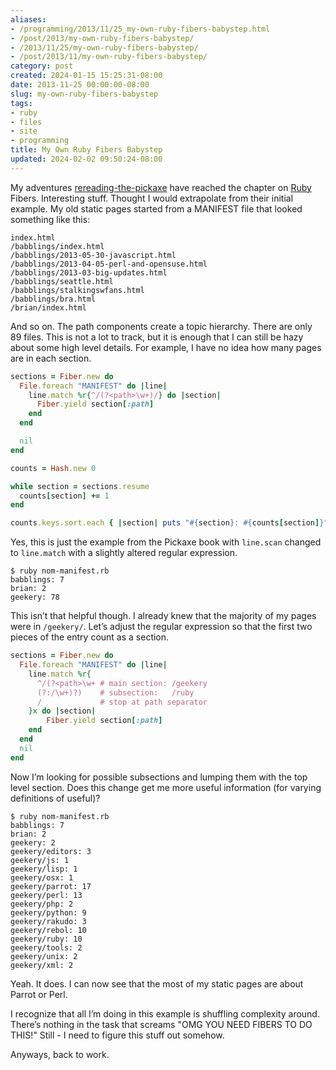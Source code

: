 ```yaml
---
aliases:
- /programming/2013/11/25_my-own-ruby-fibers-babystep.html
- /post/2013/my-own-ruby-fibers-babystep/
- /2013/11/25/my-own-ruby-fibers-babystep/
- /post/2013/11/my-own-ruby-fibers-babystep/
category: post
created: 2024-01-15 15:25:31-08:00
date: 2013-11-25 00:00:00-08:00
slug: my-own-ruby-fibers-babystep
tags:
- ruby
- files
- site
- programming
title: My Own Ruby Fibers Babystep
updated: 2024-02-02 09:50:24-08:00
---
```


My adventures [rereading-the-pickaxe](rereading-the-pickaxe.md) have reached the chapter on [Ruby](../../../card/Ruby.md) Fibers. Interesting stuff. Thought I would extrapolate from their initial example. My old static pages started from a MANIFEST file that looked something like this:

````
index.html
/babblings/index.html
/babblings/2013-05-30-javascript.html
/babblings/2013-04-05-perl-and-opensuse.html
/babblings/2013-03-big-updates.html
/babblings/seattle.html
/babblings/stalkingswfans.html
/babblings/bra.html
/brian/index.html
````

And so on. The path components create a topic hierarchy. There are only 89 files. This is not a lot to track, but it is enough that I can still be hazy about some high level details. For example, I have no idea how many pages are in each section.

````ruby
sections = Fiber.new do
  File.foreach "MANIFEST" do |line|
    line.match %r{^/(?<path>\w+)/} do |section|
      Fiber.yield section[:path]
    end
  end

  nil
end

counts = Hash.new 0

while section = sections.resume
  counts[section] += 1
end

counts.keys.sort.each { |section| puts "#{section}: #{counts[section]}" }
````

Yes, this is just the example from the Pickaxe book with `line.scan` changed to `line.match` with a slightly altered regular expression.

````
$ ruby nom-manifest.rb
babblings: 7
brian: 2
geekery: 78
````

This isn’t that helpful though. I already knew that the majority of my pages were in `/geekery/`. Let’s adjust the regular expression so that the first two pieces of the entry count as a section.

````ruby
sections = Fiber.new do
  File.foreach "MANIFEST" do |line|
    line.match %r{
      ^/(?<path>\w+ # main section: /geekery
      (?:/\w+)?)    # subsection:   /ruby
      /             # stop at path separator
    }x do |section|
        Fiber.yield section[:path]
    end
  end
  nil
end
````

Now I’m looking for possible subsections and lumping them with the top level section. Does this change get me more useful information (for varying definitions of useful)?

````
$ ruby nom-manifest.rb
babblings: 7
brian: 2
geekery: 2
geekery/editors: 3
geekery/js: 1
geekery/lisp: 1
geekery/osx: 1
geekery/parrot: 17
geekery/perl: 13
geekery/php: 2
geekery/python: 9
geekery/rakudo: 3
geekery/rebol: 10
geekery/ruby: 10
geekery/tools: 2
geekery/unix: 2
geekery/xml: 2
````

Yeah. It does. I can now see that the most of my static pages are about Parrot or Perl.

I recognize that all I’m doing in this example is shuffling complexity around. There’s nothing in the task that screams "OMG YOU NEED FIBERS TO DO THIS!" Still - I need to figure this stuff out somehow.

Anyways, back to work.